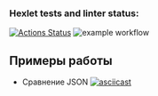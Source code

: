 ### Hexlet tests and linter status:
[![Actions Status](https://github.com/Bosqy/frontend-project-46/workflows/hexlet-check/badge.svg)](https://github.com/Bosqy/frontend-project-46/actions)
![example workflow](https://github.com/Bosqy/frontend-project-46/actions/workflows/main.yml/badge.svg?event=push)

## Примеры работы
* Сравнение JSON
[![asciicast](https://asciinema.org/a/WKgVsvEr2H7oYQRiYfPxo9ZDR.svg)](https://asciinema.org/a/WKgVsvEr2H7oYQRiYfPxo9ZDR)
